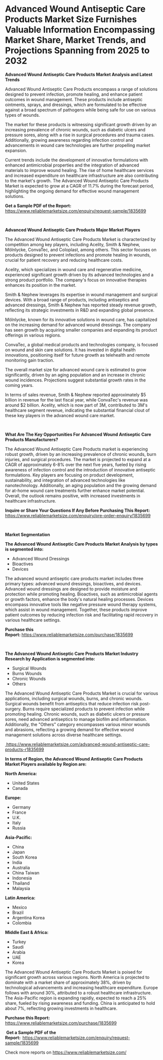 <p><h1>Advanced Wound Antiseptic Care Products Market Size Furnishes Valuable Information Encompassing Market Share, Market Trends, and Projections Spanning from 2025 to 2032</h1></p><p><strong>Advanced Wound Antiseptic Care Products Market Analysis and Latest Trends</strong></p>
<p><p>Advanced Wound Antiseptic Care Products encompass a range of solutions designed to prevent infection, promote healing, and enhance patient outcomes in wound management. These products include antiseptic ointments, sprays, and dressings, which are formulated to be effective against a broad spectrum of pathogens while being safe for use on various types of wounds.</p><p>The market for these products is witnessing significant growth driven by an increasing prevalence of chronic wounds, such as diabetic ulcers and pressure sores, along with a rise in surgical procedures and trauma cases. Additionally, growing awareness regarding infection control and advancements in wound care technologies are further propelling market expansion.</p><p>Current trends include the development of innovative formulations with enhanced antimicrobial properties and the integration of advanced materials to improve wound healing. The rise of home healthcare services and increased expenditure on healthcare infrastructure are also contributing to the market's growth. The Advanced Wound Antiseptic Care Products Market is expected to grow at a CAGR of 11.7% during the forecast period, highlighting the ongoing demand for effective wound management solutions.</p></p>
<p><strong>Get a Sample PDF of the Report:&nbsp;</strong> <a href="https://www.reliablemarketsize.com/enquiry/request-sample/1835699?utm_campaign=2334&utm_medium=2&utm_source=Github&utm_content=ia&utm_term=26032025&utm_id=advanced-wound-antiseptic-care-products">https://www.reliablemarketsize.com/enquiry/request-sample/1835699</a></p>
<p>&nbsp;</p>
<p><strong>Advanced Wound Antiseptic Care Products Major Market Players</strong></p>
<p><p>The Advanced Wound Antiseptic Care Products Market is characterized by competition among key players, including Acelity, Smith & Nephew, Mölnlycke, ConvaTec, and Coloplast, among others. This sector focuses on products designed to prevent infections and promote healing in wounds, crucial for patient recovery and reducing healthcare costs.</p><p>Acelity, which specializes in wound care and regenerative medicine, experienced significant growth driven by its advanced technologies and a strong product portfolio. The company's focus on innovative therapies enhances its position in the market.</p><p>Smith & Nephew leverages its expertise in wound management and surgical devices. With a broad range of products, including antiseptics and advanced dressings, Smith & Nephew has reported steady revenue growth, reflecting its strategic investments in R&D and expanding global presence.</p><p>Mölnlycke, known for its innovative solutions in wound care, has capitalized on the increasing demand for advanced wound dressings. The company has seen growth by acquiring smaller companies and expanding its product offerings in various regions.</p><p>ConvaTec, a global medical products and technologies company, is focused on wound and skin care solutions. It has invested in digital health innovations, positioning itself for future growth as telehealth and remote monitoring gain traction.</p><p>The overall market size for advanced wound care is estimated to grow significantly, driven by an aging population and an increase in chronic wound incidences. Projections suggest substantial growth rates in the coming years.</p><p>In terms of sales revenue, Smith & Nephew reported approximately $5 billion in revenue for the last fiscal year, while ConvaTec's revenue was around $2 billion. Acelity, which is now part of 3M, contributed to 3M's healthcare segment revenue, indicating the substantial financial clout of these key players in the advanced wound care market.</p></p>
<p>&nbsp;</p>
<p><strong>What Are The Key Opportunities For Advanced Wound Antiseptic Care Products Manufacturers?</strong></p>
<p><p>The Advanced Wound Antiseptic Care Products market is experiencing robust growth, driven by an increasing prevalence of chronic wounds, burn injuries, and surgical procedures. The market is projected to expand at a CAGR of approximately 6-8% over the next five years, fueled by rising awareness of infection control and the introduction of innovative antiseptic formulations. Key players are focusing on product development, sustainability, and integration of advanced technologies like nanotechnology. Additionally, an aging population and the growing demand for at-home wound care treatments further enhance market potential. Overall, the outlook remains positive, with increased investments in healthcare infrastructure.</p></p>
<p><strong>Inquire or Share Your Questions If Any Before Purchasing This Report:</strong> <a href="https://www.reliablemarketsize.com/enquiry/pre-order-enquiry/1835699?utm_campaign=2334&utm_medium=2&utm_source=Github&utm_content=ia&utm_term=26032025&utm_id=advanced-wound-antiseptic-care-products">https://www.reliablemarketsize.com/enquiry/pre-order-enquiry/1835699</a></p>
<p>&nbsp;</p>
<p><strong>Market Segmentation</strong></p>
<p><strong>The Advanced Wound Antiseptic Care Products Market Analysis by types is segmented into:</strong></p>
<p><ul><li>Advanced Wound Dressings</li><li>Bioactives</li><li>Devices</li></ul></p>
<p><p>The advanced wound antiseptic care products market includes three primary types: advanced wound dressings, bioactives, and devices. Advanced wound dressings are designed to provide moisture and protection while promoting healing. Bioactives, such as antimicrobial agents or growth factors, enhance the body's natural healing processes. Devices encompass innovative tools like negative pressure wound therapy systems, which assist in wound management. Together, these products improve patient outcomes by reducing infection risk and facilitating rapid recovery in various healthcare settings.</p></p>
<p><strong>Purchase this Report:&nbsp;</strong><a href="https://www.reliablemarketsize.com/purchase/1835699?utm_campaign=2334&utm_medium=2&utm_source=Github&utm_content=ia&utm_term=26032025&utm_id=advanced-wound-antiseptic-care-products">https://www.reliablemarketsize.com/purchase/1835699</a></p>
<p>&nbsp;</p>
<p><strong>The Advanced Wound Antiseptic Care Products Market Industry Research by Application is segmented into:</strong></p>
<p><ul><li>Surgical Wounds</li><li>Burns Wounds</li><li>Chronic Wounds</li><li>Others</li></ul></p>
<p><p>The Advanced Wound Antiseptic Care Products Market is crucial for various applications, including surgical wounds, burns, and chronic wounds. Surgical wounds benefit from antiseptics that reduce infection risk post-surgery. Burns require specialized products to prevent infection while promoting healing. Chronic wounds, such as diabetic ulcers or pressure sores, need advanced antiseptics to manage biofilm and inflammation. Additionally, the "Others" category encompasses various minor wounds and abrasions, reflecting a growing demand for effective wound management solutions across diverse healthcare settings.</p></p>
<p><a href="https://www.reliablemarketsize.com/advanced-wound-antiseptic-care-products-r1835699?utm_campaign=2334&utm_medium=2&utm_source=Github&utm_content=ia&utm_term=26032025&utm_id=advanced-wound-antiseptic-care-products">&nbsp;https://www.reliablemarketsize.com/advanced-wound-antiseptic-care-products-r1835699</a></p>
<p><strong>In terms of Region, the Advanced Wound Antiseptic Care Products Market Players available by Region are:</strong></p>
<p>
    <p> <strong> North America: </strong>
        <ul>
            <li>United States</li>
            <li>Canada</li>
        </ul>
        </p> 
    <p> <strong> Europe: </strong>
        <ul>
            <li>Germany</li>
            <li>France</li>
            <li>U.K.</li>
            <li>Italy</li>
            <li>Russia</li>
        </ul>
        </p> 
    <p> <strong> Asia-Pacific: </strong>
        <ul>
            <li>China</li>
            <li>Japan</li>
            <li>South Korea</li>
            <li>India</li>
            <li>Australia</li>
            <li>China Taiwan</li>
            <li>Indonesia</li>
            <li>Thailand</li>
            <li>Malaysia</li>
        </ul>
        </p> 
    <p> <strong> Latin America: </strong>
        <ul>
            <li>Mexico</li>
            <li>Brazil</li>
            <li>Argentina Korea</li>
            <li>Colombia</li>
        </ul>
        </p> 
    <p> <strong> Middle East & Africa: </strong>
        <ul>
            <li>Turkey</li>
            <li>Saudi</li>
            <li>Arabia</li>
            <li>UAE</li>
            <li>Korea</li>
        </ul>
    </p>
    </p>
<p><p>The Advanced Wound Antiseptic Care Products Market is poised for significant growth across various regions. North America is projected to dominate with a market share of approximately 38%, driven by technological advancements and increasing healthcare expenditure. Europe follows with around 30%, attributed to a robust healthcare infrastructure. The Asia-Pacific region is expanding rapidly, expected to reach a 25% share, fueled by rising awareness and funding. China is anticipated to hold about 7%, reflecting growing investments in healthcare.</p></p>
<p><strong>Purchase this Report: </strong><a href="https://www.reliablemarketsize.com/purchase/1835699?utm_campaign=2334&utm_medium=2&utm_source=Github&utm_content=ia&utm_term=26032025&utm_id=advanced-wound-antiseptic-care-products">https://www.reliablemarketsize.com/purchase/1835699</a></p>
<p>&nbsp;<strong>Get a Sample PDF of the Report:&nbsp;&nbsp;</strong><a href="https://www.reliablemarketsize.com/enquiry/request-sample/1835699?utm_campaign=2334&utm_medium=2&utm_source=Github&utm_content=ia&utm_term=26032025&utm_id=advanced-wound-antiseptic-care-products">https://www.reliablemarketsize.com/enquiry/request-sample/1835699</a></p>
<p><strong></strong></p>
<p>Check more reports on <a href="https://www.reliablemarketsize.com/?utm_campaign=2334&utm_medium=2&utm_source=Github&utm_content=ia&utm_term=26032025&utm_id=advanced-wound-antiseptic-care-products">https://www.reliablemarketsize.com/</a></p>